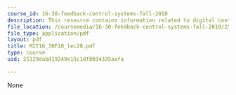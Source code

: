 ```yaml
---
course_id: 16-30-feedback-control-systems-fall-2010
description: This resource contains information related to digital control basics.
file_location: /coursemedia/16-30-feedback-control-systems-fall-2010/25129dabd19249e15c1df8034335aafa_MIT16_30F10_lec20.pdf
file_type: application/pdf
layout: pdf
title: MIT16_30F10_lec20.pdf
type: course
uid: 25129dabd19249e15c1df8034335aafa

---
```

None